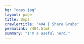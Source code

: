 ```yaml
---
bg: "oops.jpg"
layout: page
title: Oops
crawlertitle: "404 | Share Grabs"
permalink: /404.html
summary: "I'm a useful nerd."
---
```


